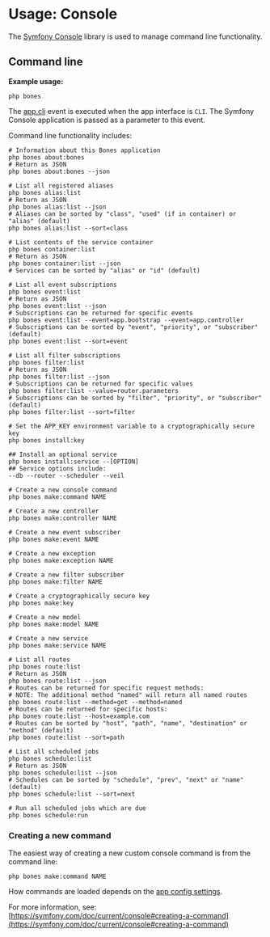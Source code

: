 # Usage: Console

The [Symfony Console](https://github.com/symfony/console) library is used to manage command line functionality.

## Command line

**Example usage:**

```
php bones
```

The [app.cli](../services/events.md) event is executed when the app interface is `CLI`.
The Symfony Console application is passed as a parameter to this event.

Command line functionality includes:

```shell
# Information about this Bones application
php bones about:bones
# Return as JSON
php bones about:bones --json

# List all registered aliases
php bones alias:list
# Return as JSON
php bones alias:list --json
# Aliases can be sorted by "class", "used" (if in container) or "alias" (default)
php bones alias:list --sort=class

# List contents of the service container
php bones container:list
# Return as JSON
php bones container:list --json
# Services can be sorted by "alias" or "id" (default)

# List all event subscriptions
php bones event:list
# Return as JSON
php bones event:list --json
# Subscriptions can be returned for specific events
php bones event:list --event=app.bootstrap --event=app.controller
# Subscriptions can be sorted by "event", "priority", or "subscriber" (default)
php bones event:list --sort=event

# List all filter subscriptions
php bones filter:list
# Return as JSON
php bones filter:list --json
# Subscriptions can be returned for specific values
php bones filter:list --value=router.parameters
# Subscriptions can be sorted by "filter", "priority", or "subscriber" (default)
php bones filter:list --sort=filter

# Set the APP_KEY environment variable to a cryptographically secure key
php bones install:key

## Install an optional service
php bones install:service --[OPTION]
## Service options include:
--db --router --scheduler --veil

# Create a new console command
php bones make:command NAME

# Create a new controller
php bones make:controller NAME

# Create a new event subscriber
php bones make:event NAME

# Create a new exception
php bones make:exception NAME

# Create a new filter subscriber
php bones make:filter NAME

# Create a cryptographically secure key
php bones make:key

# Create a new model
php bones make:model NAME

# Create a new service
php bones make:service NAME

# List all routes
php bones route:list
# Return as JSON
php bones route:list --json
# Routes can be returned for specific request methods:
# NOTE: The additional method "named" will return all named routes
php bones route:list --method=get --method=named
# Routes can be returned for specific hosts:
php bones route:list --host=example.com
# Routes can be sorted by "host", "path", "name", "destination" or "method" (default)
php bones route:list --sort=path

# List all scheduled jobs
php bones schedule:list
# Return as JSON
php bones schedule:list --json
# Schedules can be sorted by "schedule", "prev", "next" or "name" (default)
php bones schedule:list --sort=next

# Run all scheduled jobs which are due
php bones schedule:run
```

### Creating a new command

The easiest way of creating a new custom console command is from the command line:

```
php bones make:command NAME
```

How commands are loaded depends on the [app config settings](config.md#commands).

For more information, see: [https://symfony.com/doc/current/console#creating-a-command](https://symfony.com/doc/current/console#creating-a-command)
